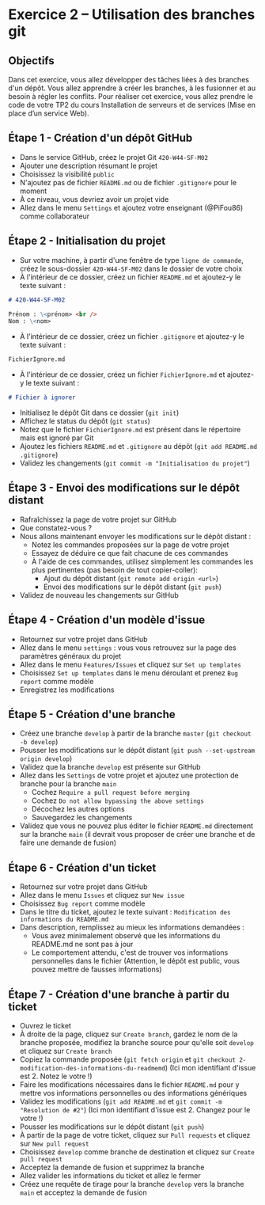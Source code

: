 # Exercice 2 – Utilisation des branches git

## Objectifs

Dans cet exercice, vous allez développer des tâches liées à des branches d'un dépôt. Vous allez apprendre à créer les branches, à les fusionner et au besoin à régler les conflits. Pour réaliser cet exercice, vous allez prendre le code de votre TP2 du cours Installation de serveurs et de services (Mise en place d’un service Web).

## Étape 1 - Création d'un dépôt GitHub

- Dans le service GitHub, créez le projet Git `420-W44-SF-M02`
- Ajouter une description résumant le projet
- Choisissez la visibilité `public`
- N'ajoutez pas de fichier `README.md` ou de fichier `.gitignore` pour le moment
- À ce niveau, vous devriez avoir un projet vide
- Allez dans le menu `Settings` et ajoutez votre enseignant (@PiFou86) comme collaborateur

## Étape 2 - Initialisation du projet

- Sur votre machine, à partir d'une fenêtre de type `ligne de commande`, créez le sous-dossier `420-W44-SF-M02` dans le dossier de votre choix
- À l'intérieur de ce dossier, créez un fichier `README.md` et ajoutez-y le texte suivant :

```md
# 420-W44-SF-M02

Prénom : \<prénom> <br />
Nom : \<nom>
```

- À l'intérieur de ce dossier, créez un fichier `.gitignore` et ajoutez-y le texte suivant :

```md
FichierIgnore.md
```

- À l'intérieur de ce dossier, créez un fichier `FichierIgnore.md` et ajoutez-y le texte suivant :

```md
# Fichier à ignorer
```

- Initialisez le dépôt Git dans ce dossier (`git init`)
- Affichez le status du dépôt (`git status`)
- Notez que le fichier `FichierIgnore.md` est présent dans le répertoire mais est ignoré par Git
- Ajoutez les fichiers `README.md` et `.gitignore` au dépôt (`git add README.md .gitignore`)
- Validez les changements (`git commit -m "Initialisation du projet"`)

## Étape 3 - Envoi des modifications sur le dépôt distant

- Rafraîchissez la page de votre projet sur GitHub
- Que constatez-vous ?
- Nous allons maintenant envoyer les modifications sur le dépôt distant :
  - Notez les commandes proposées sur la page de votre projet
  - Essayez de déduire ce que fait chacune de ces commandes
  - À l'aide de ces commandes, utilisez simplement les commandes les plus pertinentes (pas besoin de tout copier-coller):
    - Ajout du dépôt distant (`git remote add origin <url>`)
    - Envoi des modifications sur le dépôt distant (`git push`)
- Validez de nouveau les changements sur GitHub

## Étape 4 - Création d'un modèle d'issue

- Retournez sur votre projet dans GitHub
- Allez dans le menu `settings` : vous vous retrouvez sur la page des paramètres généraux du projet
- Allez dans le menu `Features/Issues` et cliquez sur `Set up templates`
- Choisissez `Set up templates` dans le menu déroulant et prenez `Bug report` comme modèle
- Enregistrez les modifications

## Étape 5 - Création d'une branche

- Créez une branche `develop` à partir de la branche `master` (`git checkout -b develop`)
- Pousser les modifications sur le dépôt distant (`git push --set-upstream origin develop`)
- Validez que la branche `develop` est présente sur GitHub
- Allez dans les `Settings` de votre projet et ajoutez une protection de branche pour la branche `main`
  - Cochez `Require a pull request before merging`
  - Cochez `Do not allow bypassing the above settings`
  - Décochez les autres options
  - Sauvegardez les changements
- Validez que vous ne pouvez plus éditer le fichier `README.md` directement sur la branche `main` (il devrait vous proposer de créer une branche et de faire une demande de fusion)

## Étape 6 - Création d'un ticket

- Retournez sur votre projet dans GitHub
- Allez dans le menu `Issues` et cliquez sur `New issue`
- Choisissez `Bug report` comme modèle
- Dans le titre du ticket, ajoutez le texte suivant : `Modification des informations du README.md`
- Dans description, remplissez au mieux les informations demandées :
  - Vous avez minimalement observé que les informations du README.md ne sont pas à jour
  - Le comportement attendu, c'est de trouver vos informations personnelles dans le fichier (Attention, le dépôt est public, vous pouvez mettre de fausses informations)

## Étape 7 - Création d'une branche à partir du ticket

- Ouvrez le ticket
- À droite de la page, cliquez sur `Create branch`, gardez le nom de la branche proposée, modifiez la branche source pour qu'elle soit `develop` et cliquez sur `Create branch`
- Copiez la commande proposée (`git fetch origin` et `git checkout 2-modification-des-informations-du-readmemd`) (Ici mon identifiant d'issue est 2. Notez le votre !)
- Faire les modifications nécessaires dans le fichier `README.md` pour y mettre vos informations personnelles ou des informations génériques
- Validez les modifications (`git add README.md` et `git commit -m "Resolution de #2"`) (Ici mon identifiant d'issue est 2. Changez pour le votre !)
- Pousser les modifications sur le dépôt distant (`git push`)
- À partir de la page de votre ticket, cliquez sur `Pull requests` et cliquez sur `New pull request`
- Choisissez `develop` comme branche de destination et cliquez sur `Create pull request`
- Acceptez la demande de fusion et supprimez la branche
- Allez valider les informations du ticket et allez le fermer
- Créez une requête de tirage pour la branche `develop` vers la branche `main` et acceptez la demande de fusion
